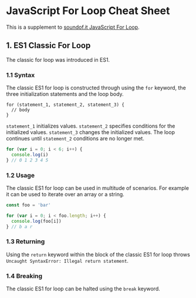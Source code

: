 # JavaScript For Loop Cheat Sheet
This is a supplement to [soundof.it JavaScript For Loop](https://soundof.it/javascript-for-loop).

## 1. ES1 Classic For Loop
The classic for loop was introduced in ES1.

### 1.1 Syntax
The classic ES1 for loop is constructed through using the `for` keyword, the three initialization statements and the loop body.
```
for (statement_1, statement_2, statement_3) {
  // body
}
```
`statement_1` initializes values. `statement_2` specifies conditions for the initialized values. `statement_3` changes the initialized values. The loop continues until `statement_2` conditions are no longer met.
```JavaScript
for (var i = 0; i < 6; i++) {
  console.log(i)
} // 0 1 2 3 4 5
```

### 1.2 Usage
The classic ES1 for loop can be used in multitude of scenarios. For example it can be used to iterate over an array or a string.
```JavaScript
const foo = 'bar'

for (var i = 0; i < foo.length; i++) {
  console.log(foo[i])
} // b a r
```

### 1.3 Returning
Using the `return` keyword within the block of the classic ES1 for loop throws `Uncaught SyntaxError: Illegal return statement`.

### 1.4 Breaking
The classic ES1 for loop can be halted using the `break` keyword.
